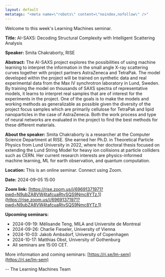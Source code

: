 ```yaml
---
layout: default
metatags: "<meta name=\"robots\" content=\"noindex,nofollow\" />"
---
```

Welcome to this week's Learning Machines seminar.

**Title:** AI-SAXS: Decoding Structural Complexity with Intelligent Scattering Analysis

**Speaker:** Smita Chakraborty, RISE

**Abstract:** The AI-SAXS project explores the possibilities of using machine learning to interpret the information in the small angle X-ray scattering curves together with project partners AstraZeneca and TetraPak. The model developed within the project will be trained on synthetic data and real experimental data from the Max IV synchrotron laboratory in Lund, Sweden. By training the model on thousands of SAXS spectra of representative models, it learns to interpret real samples that are of interest for the experiments in the project. One of the goals is to make the models and working methods as generalizable as possible given the diversity of the project focus samples which are primarily cellulose for TetraPak and lipid nanoparticles in the case of AstraZeneca. Both the work process and type of neural networks are evaluated in the project to find the best methods for these different materials.

**About the speaker:** Smita Chakraborty is a researcher at the Computer Science Department at RISE. She earned her Ph.D. in Theoretical Particle Physics from Lund University in 2022, where her doctoral thesis focused on extending the Lund String Model for heavy ion collisions at particle colliders such as CERN. Her current research interests are physics-informed machine learning, ML for earth observation, and quantum computation.

**Location:** This is an online seminar. Connect using Zoom.

**Date:** 2024-09-05 15:00

**Zoom link:** [https://rise.zoom.us/j/69691371971?pwd=N9ubZA8VW4tafcuaRtvSQS9Nmc8YTz.1](https://rise.zoom.us/j/69691371971?pwd=N9ubZA8VW4tafcuaRtvSQS9Nmc8YTz.1)

**Upcoming seminars:**

* 2024-09-19: Mélisande Teng, MILA and Universite de Montreal
* 2024-09-26: Charlie Fieseler, University of Vienna
* 2024-10-03: Jakob Ambsdorf, University of Copenhagen
* 2024-10-17: Matthias Obst, University of Gothenburg
* All seminars are 15:00 CET.

More information and coming seminars: [https://ri.se/lm-sem](https://ri.se/lm-sem)

-- The Learning Machines Team

